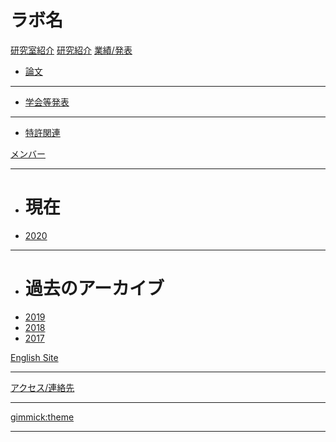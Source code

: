 # ラボ名

[研究室紹介](home.md)
[研究紹介](research.md)
[業績/発表]()

  * [論文](paper.md)
  - - - -
  * [学会等発表](presentation.md)
  - - - -
  * [特許関連](patent.md)
  
[メンバー]()
- - - -

  * # 現在
  * [2020](2020members.md)
  - - - -
  * # 過去のアーカイブ
  * [2019](2019members.md)
  * [2018](2018members.md)
  * [2017](2017members.md)
  
[English Site](EnglishSiteLab.md)
- - - -
[アクセス/連絡先](access.md)
- - - -
[gimmick:theme](slate)
- - - -

